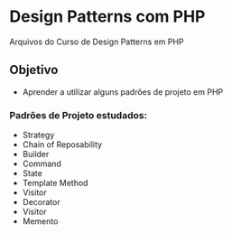 # Design Patterns com PHP
Arquivos do Curso de Design Patterns em PHP

## Objetivo

* Aprender a utilizar alguns padrões de projeto em PHP


### Padrões de Projeto estudados:

* Strategy
* Chain of Reposability
* Builder
* Command
* State
* Template Method
* Visitor
* Decorator
* Visitor
* Memento


